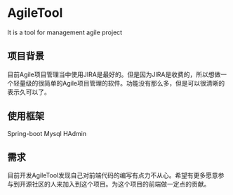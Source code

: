 # AgileTool
It is a tool for management agile project

## 项目背景
目前Agile项目管理当中使用JIRA是最好的。但是因为JIRA是收费的，所以想做一个轻量级的很简单的Agile项目管理的软件。功能没有那么多，但是可以很清晰的表示久可以了。

## 使用框架
Spring-boot 
Mysql
HAdmin
## 需求
目前开发AgileTool发现自己对前端代码的编写有点力不从心。希望有更多愿意参与到开源社区的人来加入到这个项目。为这个项目的前端做一定点的贡献。

